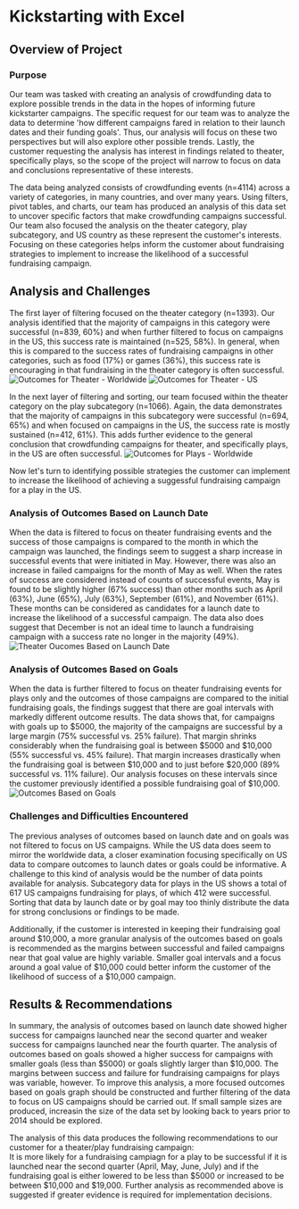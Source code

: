 # Kickstarting with Excel

## Overview of Project

### Purpose

Our team was tasked with creating an analysis of crowdfunding data to explore possible trends in the data in the hopes of informing future kickstarter campaigns.  The specific request for our team was to analyze the data to determine 'how different campaigns fared in relation to their launch dates and their funding goals'.  Thus, our analysis will focus on these two perspectives but will also explore other possible trends. Lastly, the customer requesting the analysis has interest in findings related to theater, specifically plays, so the scope of the project will narrow to focus on data and conclusions representative of these interests.  

The data being analyzed consists of crowdfunding events (n=4114) across a variety of categories, in many countries, and over many years. Using filters, pivot tables, and charts, our team has produced an analysis of this data set to uncover specific factors that make crowdfunding campaigns successful. Our team also focused the analysis on the theater category, play subcategory, and US country as these represent the customer's interests. Focusing on these categories helps inform the customer about fundraising strategies to implement to increase the likelihood of a successful fundraising campaign.  

## Analysis and Challenges

The first layer of filtering focused on the theater category (n=1393). Our analysis identified that the majority of campaigns in this category were successful (n=839, 60%) and when further filtered to focus on campaigns in the US, this success rate is maintained (n=525, 58%).  In general, when this is compared to the success rates of fundraising campaigns in other categories, such as food (17%) or games (36%), this success rate is encouraging in that fundraising in the theater category is often successful.  
![Outcomes for Theater - Worldwide](Resources/Parent_Category_Outcomes_All.png)
![Outcomes for Theater - US](Resources/Parent_Category_Outcomes_US.png)

In the next layer of filtering and sorting, our team focused within the theater category on the play subcategory (n=1066).  Again, the data demonstrates that the majority of campaigns in this subcategory were successful (n=694, 65%) and when focused on campaigns in the US, the success rate is mostly sustained (n=412, 61%). This adds further evidence to the general conclusion that crowdfunding campaigns for theater, and specifically plays, in the US are often successful. 
![Outcomes for Plays - Worldwide](Resources/Subcategory_Outcomes_Plays.PNG) 

Now let's turn to identifying possible strategies the customer can implement to increase the likelihood of achieving a suggessful fundraising campaign for a play in the US.  

### Analysis of Outcomes Based on Launch Date

When the data is filtered to focus on theater fundraising events and the success of those campaigns is compared to the month in which the campaign was launched, the findings seem to suggest a sharp increase in successful events that were initiated in May. However, there was also an increase in failed campaigns for the month of May as well.  When the rates of success are considered instead of counts of successful events, May is found to be slightly higher (67% success) than other months such as April (63%), June (65%), July (63%), September (61%), and November (61%).  These months can be considered as candidates for a launch date to increase the likelihood of a successful campaign. The data also does suggest that December is not an ideal time to launch a fundraising campaign with a success rate no longer in the majority (49%).
![Theater Oucomes Based on Launch Date](Resources/Theater_Outcomes_vs_Launch.png)

### Analysis of Outcomes Based on Goals

When the data is further filtered to focus on theater fundraising events for plays only and the outcomes of those campaigns are compared to the initial fundraising goals, the findings suggest that there are goal intervals with markedly different outcome results.  The data shows that, for campaigns with goals up to $5000, the majority of the campaigns are successful by a large margin (75% successful vs. 25% failure).  That margin shrinks considerably when the fundraising goal is between $5000 and $10,000 (55% successful vs. 45% failure).  That margin increases drastically when the fundraising goal is between $10,000 and to just before $20,000 (89% successful vs. 11% failure).  Our analysis focuses on these intervals since the customer previously identified a possible fundraising goal of $10,000.  
![Outcomes Based on Goals](Resources/Outcomes_vs_Goals.png)

### Challenges and Difficulties Encountered

The previous analyses of outcomes based on launch date and on goals was not filtered to focus on US campaigns.  While the US data does seem to mirror the worldwide data, a closer examination focusing specifically on US data to compare outcomes to launch dates or goals could be informative.  A challenge to this kind of analysis would be the number of data points available for analysis.  Subcategory data for plays in the US shows a total of 617 US campaigns fundraising for plays, of which 412 were successful.  Sorting that data by launch date or by goal may too thinly distribute the data for strong conclusions or findings to be made.  

Additionally, if the customer is interested in keeping their fundraising goal around $10,000, a more granular analysis of the outcomes based on goals is recommended as the margins between successful and failed campaigns near that goal value are highly variable.  Smaller goal intervals and a focus around a goal value of $10,000 could better inform the customer of the likelihood of success of a $10,000 campaign. 

## Results & Recommendations

In summary, the analysis of outcomes based on launch date showed higher success for campaigns launched near the second quarter and weaker success for campaigns launched near the fourth quarter.  The analysis of outcomes based on goals showed a higher success for campaigns with smaller goals (less than $5000) or goals slightly larger than $10,000.  The margins between success and failure for fundraising campaigns for plays was variable, however. To improve this analysis, a more focused outcomes based on goals graph should be constructed and further filtering of the data to focus on US campaigns should be carried out.  If small sample sizes are produced, increasin the size of the data set by looking back to years prior to 2014 should be explored.  

The analysis of this data produces the following recommendations to our customer for a theater/play fundraising campaign:  
It is more likely for a fundraising campiagn for a play to be successful if it is launched near the second quarter (April, May, June, July) and if the fundraising goal is either lowered to be less than $5000 or increased to be between $10,000 and $19,000. Further analysis as recommended above is suggested if greater evidence is required for implementation decisions.  

